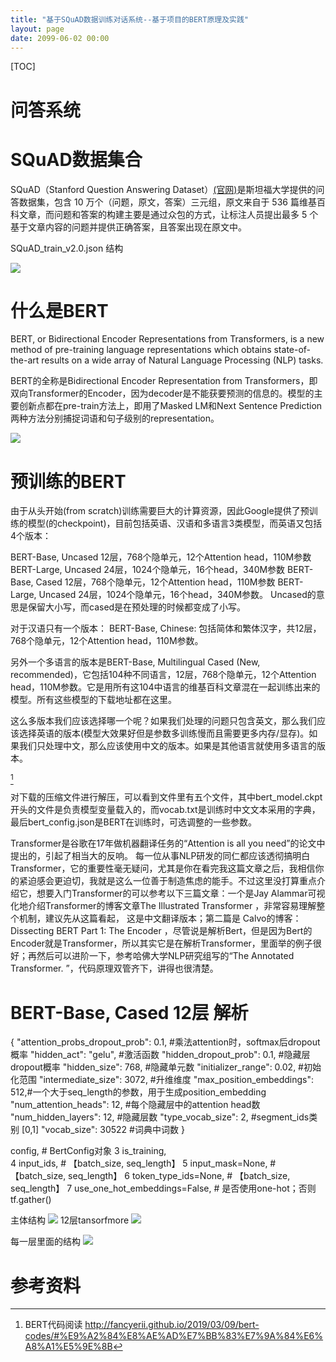 ```yaml
---
title: "基于SQuAD数据训练对话系统--基于项目的BERT原理及实践"
layout: page
date: 2099-06-02 00:00
---
```

[TOC]

# 问答系统

# SQuAD数据集合
 SQuAD（Stanford Question Answering Dataset）[(官网)](https://rajpurkar.github.io/SQuAD-explorer/)是斯坦福大学提供的问答数据集，包含 10 万个（问题，原文，答案）三元组，原文来自于 536 篇维基百科文章，而问题和答案的构建主要是通过众包的方式，让标注人员提出最多 5 个基于文章内容的问题并提供正确答案，且答案出现在原文中。

 SQuAD_train_v2.0.json 结构
 
![](../../../../attach/images/2019-09-28-18-33-47.png)



# 什么是BERT
BERT, or Bidirectional Encoder Representations from Transformers, is a new method of pre-training language representations which obtains state-of-the-art results on a wide array of Natural Language Processing (NLP) tasks.

BERT的全称是Bidirectional Encoder Representation from Transformers，即双向Transformer的Encoder，因为decoder是不能获要预测的信息的。模型的主要创新点都在pre-train方法上，即用了Masked LM和Next Sentence Prediction两种方法分别捕捉词语和句子级别的representation。


![](../../../../attach/images/2019-09-25-17-08-43.png)

# 预训练的BERT
由于从头开始(from scratch)训练需要巨大的计算资源，因此Google提供了预训练的模型(的checkpoint)，目前包括英语、汉语和多语言3类模型，而英语又包括4个版本：

BERT-Base, Uncased 12层，768个隐单元，12个Attention head，110M参数
BERT-Large, Uncased 24层，1024个隐单元，16个head，340M参数
BERT-Base, Cased 12层，768个隐单元，12个Attention head，110M参数
BERT-Large, Uncased 24层，1024个隐单元，16个head，340M参数。
Uncased的意思是保留大小写，而cased是在预处理的时候都变成了小写。

对于汉语只有一个版本：
BERT-Base, Chinese: 包括简体和繁体汉字，共12层，768个隐单元，12个Attention head，110M参数。

另外一个多语言的版本是BERT-Base, Multilingual Cased (New, recommended)，它包括104种不同语言，12层，768个隐单元，12个Attention head，110M参数。它是用所有这104中语言的维基百科文章混在一起训练出来的模型。所有这些模型的下载地址都在这里。

这么多版本我们应该选择哪一个呢？如果我们处理的问题只包含英文，那么我们应该选择英语的版本(模型大效果好但是参数多训练慢而且需要更多内存/显存)。如果我们只处理中文，那么应该使用中文的版本。如果是其他语言就使用多语言的版本。

[^1]


对下载的压缩文件进行解压，可以看到文件里有五个文件，其中bert_model.ckpt开头的文件是负责模型变量载入的，而vocab.txt是训练时中文文本采用的字典，最后bert_config.json是BERT在训练时，可选调整的一些参数。





Transformer是谷歌在17年做机器翻译任务的“Attention is all you need”的论文中提出的，引起了相当大的反响。 每一位从事NLP研发的同仁都应该透彻搞明白Transformer，它的重要性毫无疑问，尤其是你在看完我这篇文章之后，我相信你的紧迫感会更迫切，我就是这么一位善于制造焦虑的能手。不过这里没打算重点介绍它，想要入门Transformer的可以参考以下三篇文章：一个是Jay Alammar可视化地介绍Transformer的博客文章The Illustrated Transformer ，非常容易理解整个机制，建议先从这篇看起， 这是中文翻译版本；第二篇是 Calvo的博客：Dissecting BERT Part 1: The Encoder ，尽管说是解析Bert，但是因为Bert的Encoder就是Transformer，所以其实它是在解析Transformer，里面举的例子很好；再然后可以进阶一下，参考哈佛大学NLP研究组写的“The Annotated Transformer. ”，代码原理双管齐下，讲得也很清楚。



# BERT-Base, Cased 12层 解析 



{
"attention_probs_dropout_prob": 0.1, #乘法attention时，softmax后dropout概率 
"hidden_act": "gelu", #激活函数 
"hidden_dropout_prob": 0.1, #隐藏层dropout概率 
"hidden_size": 768, #隐藏单元数 
"initializer_range": 0.02, #初始化范围 
"intermediate_size": 3072, #升维维度
"max_position_embeddings": 512,#一个大于seq_length的参数，用于生成position_embedding "num_attention_heads": 12, #每个隐藏层中的attention head数 
"num_hidden_layers": 12, #隐藏层数 
"type_vocab_size": 2, #segment_ids类别 [0,1] 
"vocab_size": 30522 #词典中词数
}



config,                            # BertConfig对象
 3               is_training,                        
 4               input_ids,                        # 【batch_size, seq_length】
 5               input_mask=None,                    # 【batch_size, seq_length】
 6               token_type_ids=None,                # 【batch_size, seq_length】
 7               use_one_hot_embeddings=False,    # 是否使用one-hot；否则tf.gather()

主体结构
![](../../../../attach/images/2019-09-26-11-14-34.png)
12层tansorfmore
![](../../../../attach/images/2019-09-26-11-16-30.png)

每一层里面的结构 
![](../../../../attach/images/2019-09-26-11-18-19.png)
# 参考资料
[^1]:BERT代码阅读 http://fancyerii.github.io/2019/03/09/bert-codes/#%E9%A2%84%E8%AE%AD%E7%BB%83%E7%9A%84%E6%A8%A1%E5%9E%8B
